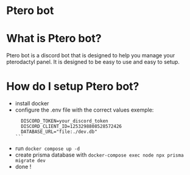 # Ptero bot

# What is Ptero bot?
Ptero bot is a discord bot that is designed to help you manage your pterodactyl panel. It is designed to be easy to use and easy to setup.

# How do I setup Ptero bot?

- install docker
- configure the .env file with the correct values exemple: 
  ````
    DISCORD_TOKEN=your_discord_token
    DISCORD_CLIENT_ID=1253298808528572426
    DATABASE_URL="file:./dev.db"
  ```
- run `docker compose up -d`
- create prisma database with `docker-compose exec node npx prisma migrate dev`
- done !